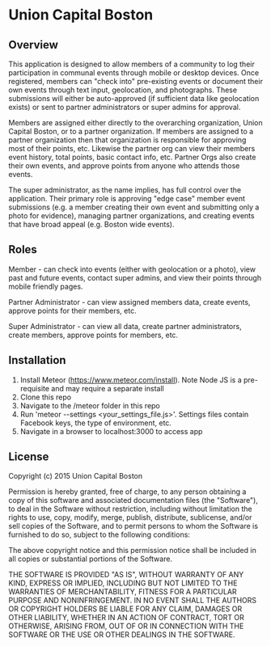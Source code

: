 # Union Capital Boston
## Overview

This application is designed to allow members of a community to log their participation in communal events through mobile or desktop devices. Once registered, members can "check into" pre-existing events or document their own events through text input, geolocation, and photographs. These submissions will either be auto-approved (if sufficient data like geolocation exists) or sent to partner administrators or super admins for approval. 

Members are assigned either directly to the overarching organization, Union Capital Boston, or to a partner organization. If members are assigned to a partner organization then that organization is responsible for approving most of their points, etc. Likewise the partner org can view their members event history, total points, basic contact info, etc. Partner Orgs also create their own events, and approve points from anyone who attends those events. 

The super administrator, as the name implies, has full control over the application. Their primary role is approving "edge case" member event submissions (e.g. a member creating their own event and submitting only a photo for evidence), managing partner organizations, and creating events that have broad appeal (e.g. Boston wide events). 


## Roles

Member - can check into events (either with geolocation or a photo), view past and future events, contact super admins, and view their points through mobile friendly pages.

Partner Administrator - can view assigned members data, create events, approve points for their members, etc.

Super Administrator - can view all data, create partner administrators, create members, approve points for members, etc.

## Installation

1) Install Meteor (https://www.meteor.com/install). Note Node JS is a pre-requisite and may require a separate install  
2) Clone this repo  
3) Navigate to the /meteor folder in this repo    
4) Run 'meteor --settings <your_settings_file.js>'. Settings files contain Facebook keys, the type of environment, etc.    
5) Navigate in a browser to localhost:3000 to access app   

## License

Copyright (c) 2015 Union Capital Boston

Permission is hereby granted, free of charge, to any person obtaining a copy of this software and associated documentation files (the "Software"), to deal in the Software without restriction, including without limitation the rights to use, copy, modify, merge, publish, distribute, sublicense, and/or sell copies of the Software, and to permit persons to whom the Software is furnished to do so, subject to the following conditions:

The above copyright notice and this permission notice shall be included in all copies or substantial portions of the Software.

THE SOFTWARE IS PROVIDED "AS IS", WITHOUT WARRANTY OF ANY KIND, EXPRESS OR IMPLIED, INCLUDING BUT NOT LIMITED TO THE WARRANTIES OF MERCHANTABILITY, FITNESS FOR A PARTICULAR PURPOSE AND NONINFRINGEMENT. IN NO EVENT SHALL THE AUTHORS OR COPYRIGHT HOLDERS BE LIABLE FOR ANY CLAIM, DAMAGES OR OTHER LIABILITY, WHETHER IN AN ACTION OF CONTRACT, TORT OR OTHERWISE, ARISING FROM, OUT OF OR IN CONNECTION WITH THE SOFTWARE OR THE USE OR OTHER DEALINGS IN THE SOFTWARE.
